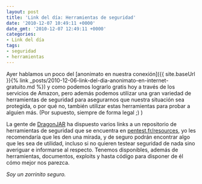 ```yaml
---
layout: post
title: 'Link del día: Herramientas de seguridad'
date: '2010-12-07 10:49:11 +0000'
date_gmt: '2010-12-07 12:49:11 +0000'
categories:
- Link del día
tags:
- seguridad
- herramientas
---
```


Ayer hablamos un poco del [anonimato en nuestra conexión]({{ site.baseUrl }}{% link _posts/2010-12-06-link-del-dia-anonimato-en-internet-gratuito.md %}) y como podemos lograrlo gratis hoy a través de los servicios de Amazon, pero además podemos utilizar una gran variedad de herramientas de seguridad para asegurarnos que nuestra situación sea protegida, o por qué no, también utilizar estas herramientas para probar a alguien más. (Por supuesto, siempre de forma legal ;) )

La gente de [DragonJAR](http://www.dragonjar.org/repositorio-con-herramientas-de-seguridad.xhtml) ha dispuesto varios links a un repositorio de herramientas de seguridad que se encuentra en [pentest.fr/resources](http://pentester.fr/resources/), yo les recomendaría que les den una mirada, y de seguro podrán encontrar algo que les sea de utilidad, incluso si no quieren testear seguridad de nada sino averiguar e informarse al respecto. Tenemos disponibles, además de herramientas, documentos, exploits y hasta código para disponer de él cómo mejor nos parezca.

_Soy un zorrinito seguro._
